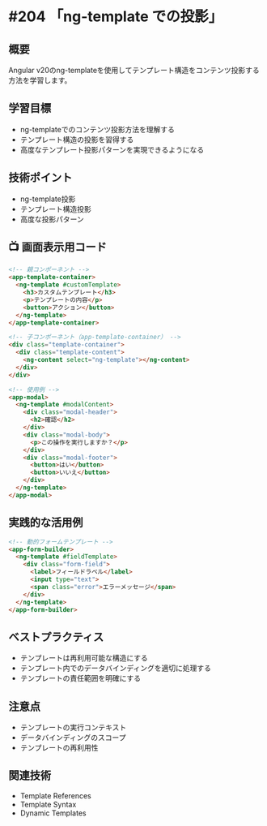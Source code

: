 # #204 「ng-template での投影」

## 概要
Angular v20のng-templateを使用してテンプレート構造をコンテンツ投影する方法を学習します。

## 学習目標
- ng-templateでのコンテンツ投影方法を理解する
- テンプレート構造の投影を習得する
- 高度なテンプレート投影パターンを実現できるようになる

## 技術ポイント
- ng-template投影
- テンプレート構造投影
- 高度な投影パターン

## 📺 画面表示用コード

```html
<!-- 親コンポーネント -->
<app-template-container>
  <ng-template #customTemplate>
    <h3>カスタムテンプレート</h3>
    <p>テンプレートの内容</p>
    <button>アクション</button>
  </ng-template>
</app-template-container>
```

```html
<!-- 子コンポーネント（app-template-container） -->
<div class="template-container">
  <div class="template-content">
    <ng-content select="ng-template"></ng-content>
  </div>
</div>
```

```html
<!-- 使用例 -->
<app-modal>
  <ng-template #modalContent>
    <div class="modal-header">
      <h2>確認</h2>
    </div>
    <div class="modal-body">
      <p>この操作を実行しますか？</p>
    </div>
    <div class="modal-footer">
      <button>はい</button>
      <button>いいえ</button>
    </div>
  </ng-template>
</app-modal>
```

## 実践的な活用例

```html
<!-- 動的フォームテンプレート -->
<app-form-builder>
  <ng-template #fieldTemplate>
    <div class="form-field">
      <label>フィールドラベル</label>
      <input type="text">
      <span class="error">エラーメッセージ</span>
    </div>
  </ng-template>
</app-form-builder>
```

## ベストプラクティス
- テンプレートは再利用可能な構造にする
- テンプレート内でのデータバインディングを適切に処理する
- テンプレートの責任範囲を明確にする

## 注意点
- テンプレートの実行コンテキスト
- データバインディングのスコープ
- テンプレートの再利用性

## 関連技術
- Template References
- Template Syntax
- Dynamic Templates
